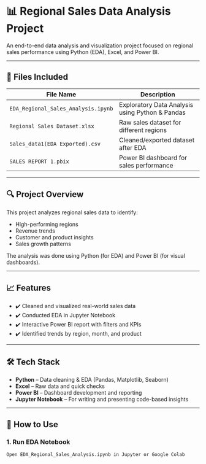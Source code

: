 # 📊 Regional Sales Data Analysis Project

An end-to-end data analysis and visualization project focused on regional sales performance using Python (EDA), Excel, and Power BI.

---

## 📁 Files Included

| File Name                            | Description                                      |
|-------------------------------------|--------------------------------------------------|
| `EDA_Regional_Sales_Analysis.ipynb` | Exploratory Data Analysis using Python & Pandas |
| `Regional Sales Dataset.xlsx`       | Raw sales dataset for different regions         |
| `Sales_data1(EDA Exported).csv`     | Cleaned/exported dataset after EDA              |
| `SALES REPORT 1.pbix`               | Power BI dashboard for sales performance        |

---

## 🔍 Project Overview

This project analyzes regional sales data to identify:

- High-performing regions
- Revenue trends
- Customer and product insights
- Sales growth patterns

The analysis was done using Python (for EDA) and Power BI (for visual dashboards).

---

## 📈 Features

- ✔️ Cleaned and visualized real-world sales data
- ✔️ Conducted EDA in Jupyter Notebook
- ✔️ Interactive Power BI report with filters and KPIs
- ✔️ Identified trends by region, month, and product

---

## 🛠️ Tech Stack

- **Python** – Data cleaning & EDA (Pandas, Matplotlib, Seaborn)
- **Excel** – Raw data and quick checks
- **Power BI** – Dashboard development and reporting
- **Jupyter Notebook** – For writing and presenting code-based insights

---

## 🧪 How to Use

### 1. Run EDA Notebook
```bash
Open EDA_Regional_Sales_Analysis.ipynb in Jupyter or Google Colab
